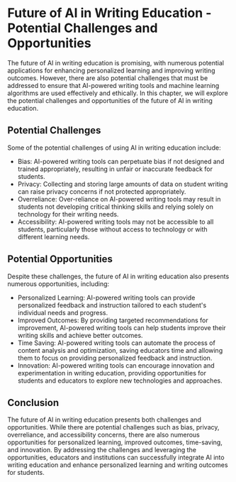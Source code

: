 Future of AI in Writing Education - Potential Challenges and Opportunities
=====================================================================================

The future of AI in writing education is promising, with numerous potential applications for enhancing personalized learning and improving writing outcomes. However, there are also potential challenges that must be addressed to ensure that AI-powered writing tools and machine learning algorithms are used effectively and ethically. In this chapter, we will explore the potential challenges and opportunities of the future of AI in writing education.

Potential Challenges
--------------------

Some of the potential challenges of using AI in writing education include:

* Bias: AI-powered writing tools can perpetuate bias if not designed and trained appropriately, resulting in unfair or inaccurate feedback for students.
* Privacy: Collecting and storing large amounts of data on student writing can raise privacy concerns if not protected appropriately.
* Overreliance: Over-reliance on AI-powered writing tools may result in students not developing critical thinking skills and relying solely on technology for their writing needs.
* Accessibility: AI-powered writing tools may not be accessible to all students, particularly those without access to technology or with different learning needs.

Potential Opportunities
-----------------------

Despite these challenges, the future of AI in writing education also presents numerous opportunities, including:

* Personalized Learning: AI-powered writing tools can provide personalized feedback and instruction tailored to each student's individual needs and progress.
* Improved Outcomes: By providing targeted recommendations for improvement, AI-powered writing tools can help students improve their writing skills and achieve better outcomes.
* Time Saving: AI-powered writing tools can automate the process of content analysis and optimization, saving educators time and allowing them to focus on providing personalized feedback and instruction.
* Innovation: AI-powered writing tools can encourage innovation and experimentation in writing education, providing opportunities for students and educators to explore new technologies and approaches.

Conclusion
----------

The future of AI in writing education presents both challenges and opportunities. While there are potential challenges such as bias, privacy, overreliance, and accessibility concerns, there are also numerous opportunities for personalized learning, improved outcomes, time-saving, and innovation. By addressing the challenges and leveraging the opportunities, educators and institutions can successfully integrate AI into writing education and enhance personalized learning and writing outcomes for students.


